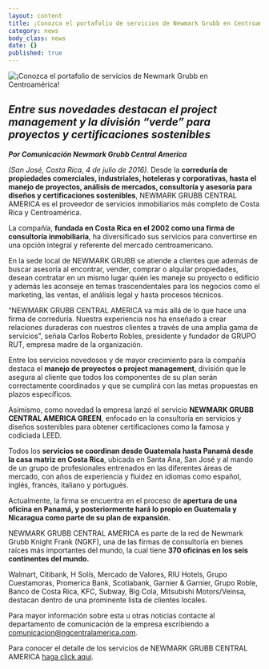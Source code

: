 ```yaml
---
layout: content
title: ¡Conozca el portafolio de servicios de Newmark Grubb en Centroamérica!
category: news
body_class: news
date: {}
published: true
---
```

![¡Conozca el portafolio de servicios de Newmark Grubb en Centroamérica!](/images/news-images/foto-3.png)
## _Entre sus novedades destacan el project management y la división “verde” para proyectos y certificaciones sostenibles_

**_Por Comunicación Newmark Grubb Central America_**

_(San José, Costa Rica, 4 de julio de 2016)._ Desde la **correduría de propiedades comerciales, industriales, hoteleras y corporativas, hasta el manejo de proyectos, análisis de mercados, consultoría y asesoría para diseños y certificaciones sostenibles**, NEWMARK GRUBB CENTRAL AMERICA es el proveedor de servicios inmobiliarios más completo de Costa Rica y Centroamérica.

La compañía, **fundada en Costa Rica en el 2002 como una firma de consultoría inmobiliaria**, ha diversificado sus servicios para convertirse en una opción integral y referente del mercado centroamericano.

En la sede local de NEWMARK GRUBB se atiende a  clientes que además de buscar asesoría al encontrar, vender, comprar o alquilar propiedades, desean contratar en un mismo lugar quién les maneje su proyecto o edificio y además les aconseje en temas trascendentales para los negocios como el marketing, las ventas, el análisis legal y hasta procesos técnicos.

“NEWMARK GRUBB CENTRAL AMERICA va más allá de lo que hace una firma de correduría. Nuestra experiencia nos ha enseñado a crear relaciones duraderas con nuestros clientes a través de una amplia gama de servicios”, señala Carlos Roberto Robles, presidente y fundador de GRUPO RUT, empresa madre de la organización.

Entre los servicios novedosos y de mayor crecimiento para la compañía destaca el **manejo de proyectos o project management**, división que le asegura al cliente que todos los componentes de su plan serán correctamente coordinados y que se cumplirá con las metas propuestas en plazos específicos.

Asimismo, como novedad la empresa lanzó el servicio **NEWMARK GRUBB CENTRAL AMERICA GREEN**, enfocado en la consultoría en servicios y diseños sostenibles para obtener certificaciones como la famosa y codiciada LEED.

Todos los **servicios se coordinan desde Guatemala hasta Panamá desde la casa matriz en Costa Rica**, ubicada en Santa Ana, San José y al mando de un grupo de profesionales entrenados en las diferentes áreas de mercado, con años de experiencia y fluidez en idiomas como español, inglés, francés, italiano y portugués.

Actualmente, la firma se encuentra en el proceso de **apertura de una oficina en Panamá, y posteriormente hará lo propio en Guatemala y Nicaragua como parte de su plan de expansión.**

NEWMARK GRUBB CENTRAL AMERICA es parte de la red de Newmark Grubb Knight Frank (NGKF), una de las firmas de consultoría en bienes raíces más importantes del mundo, la cual tiene **370 oficinas en los seis continentes del mundo.**

Walmart, Citibank, H Solís, Mercado de Valores, RIU Hotels, Grupo Cuestamoras, Promerica Bank, Scotiabank, Garnier & Garnier, Grupo Roble, Banco de Costa Rica, KFC, Subway, Big Cola, Mitsubishi Motors/Veinsa, destacan dentro de una prominente lista de clientes locales.

Para mayor información sobre esta u otras noticias contacte al departamento de comunicación de la empresa escribiendo a [comunicacion@ngcentralamerica.com](mailto:comunicacion@ngcentralamerica.com).

Para conocer el detalle de los servicios de NEWMARK GRUBB CENTRAL AMERICA [haga click aquí](/services/).
